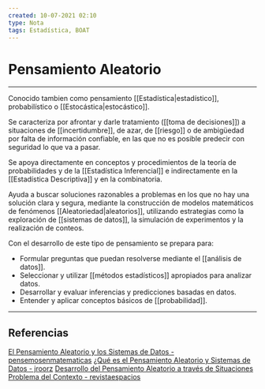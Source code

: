 ```yaml
---
created: 10-07-2021 02:10
type: Nota
tags: Estadística, BOAT
---
```


# Pensamiento Aleatorio
---

Conocido tambien como pensamiento [[Estadística|estadístico]], probabilístico o [[Estocástica|estocástico]].

Se caracteriza por afrontar y darle tratamiento ([[toma de decisiones]]) a situaciones de [[incertidumbre]], de azar, de [[riesgo]] o de ambigüedad por falta de información confiable, en las que no es posible predecir con seguridad lo que va a pasar.

Se apoya directamente en conceptos y procedimientos de la teoría de probabilidades y de la [[Estadística Inferencial]] e indirectamente en la  [[Estadística Descriptiva]] y en la combinatoria.

Ayuda a buscar soluciones razonables a problemas en los que no hay una solución clara y segura, mediante la construcción de modelos matemáticos de fenómenos [[Aleatoriedad|aleatorios]], utilizando estrategias como la exploración de [[sistemas de datos]], la simulación de experimentos y la realización de conteos.

Con el desarrollo de este tipo de pensamiento se prepara para:
- Formular preguntas que puedan resolverse mediante el [[análisis de datos]].
- Seleccionar y utilizar [[métodos estadísticos]] apropiados para analizar datos.
- Desarrollar y evaluar inferencias y predicciones basadas en datos.
- Entender y aplicar conceptos básicos de [[probabilidad]].

---

## Referencias
[El Pensamiento Aleatorio y los Sistemas de Datos - pensemosenmatematicas](https://pensemosenmatematicas.blogspot.com/p/pensamiento-alatorio.html)
[¿Qué es el Pensamiento Aleatorio y Sistemas de Datos - jroorz](https://jroorz.blogspot.com/2016/08/que-es-el-pensamiento-aleatorio-y.html)
[Desarrollo del Pensamiento Aleatorio a través de Situaciones Problema del Contexto - revistaespacios](https://revistaespacios.com/a20v41n50/a20v41n50p27.pdf)